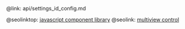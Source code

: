 @link: api/settings_id_config.md

@seolinktop: [javascript component library](https://webix.com)
@seolink: [multiview control](https://webix.com/widget/multiview/)